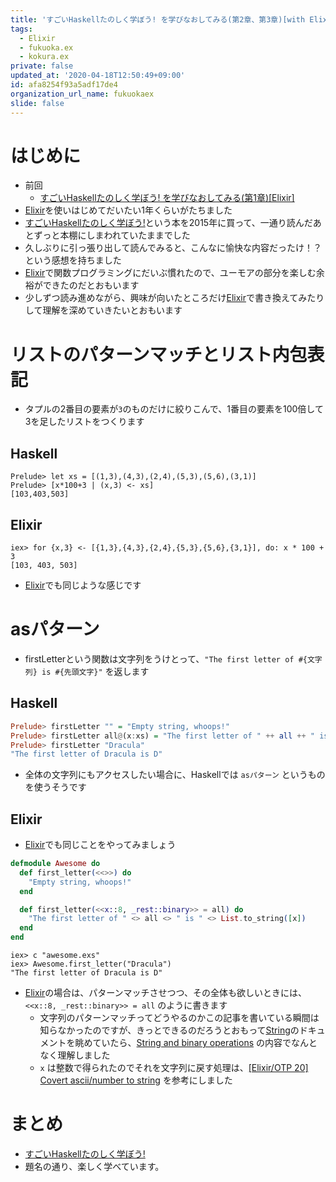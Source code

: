 ```yaml
---
title: 'すごいHaskellたのしく学ぼう! を学びなおしてみる(第2章、第3章)[with Elixir]'
tags:
  - Elixir
  - fukuoka.ex
  - kokura.ex
private: false
updated_at: '2020-04-18T12:50:49+09:00'
id: afa8254f93a5adf17de4
organization_url_name: fukuokaex
slide: false
---
```

# はじめに
- 前回
    - [すごいHaskellたのしく学ぼう! を学びなおしてみる(第1章)[Elixir]](https://qiita.com/torifukukaiou/items/c85ec8e360b665981dc9)
- [Elixir](https://elixir-lang.org/)を使いはじめてだいたい1年くらいがたちました
- [すごいHaskellたのしく学ぼう!](https://www.amazon.co.jp/dp/4274068854/)という本を2015年に買って、一通り読んだあとずっと本棚にしまわれていたままでした
- 久しぶりに引っ張り出して読んでみると、こんなに愉快な内容だったけ！？　という感想を持ちました
- [Elixir](https://elixir-lang.org/)で関数プログラミングにだいぶ慣れたので、ユーモアの部分を楽しむ余裕ができたのだとおもいます
- 少しずつ読み進めながら、興味が向いたところだけ[Elixir](https://elixir-lang.org/)で書き換えてみたりして理解を深めていきたいとおもいます

# リストのパターンマッチとリスト内包表記
- タプルの2番目の要素が`3`のものだけに絞りこんで、1番目の要素を100倍して3を足したリストをつくります

## Haskell
```Haskell:
Prelude> let xs = [(1,3),(4,3),(2,4),(5,3),(5,6),(3,1)]
Prelude> [x*100+3 | (x,3) <- xs]
[103,403,503]
```

## Elixir

```Elixir:
iex> for {x,3} <- [{1,3},{4,3},{2,4},{5,3},{5,6},{3,1}], do: x * 100 + 3
[103, 403, 503] 
```
- [Elixir](https://elixir-lang.org/)でも同じような感じです

# asパターン
- firstLetterという関数は文字列をうけとって、`"The first letter of #{文字列} is #{先頭文字}"` を返します


## Haskell

```Haskell
Prelude> firstLetter "" = "Empty string, whoops!"
Prelude> firstLetter all@(x:xs) = "The first letter of " ++ all ++ " is " ++ [x] 
Prelude> firstLetter "Dracula"
"The first letter of Dracula is D"
```
- 全体の文字列にもアクセスしたい場合に、Haskellでは `asパターン` というものを使うそうです 

## Elixir
- [Elixir](https://elixir-lang.org/)でも同じことをやってみましょう

```Elixir:awesome.exs
defmodule Awesome do
  def first_letter(<<>>) do
    "Empty string, whoops!"
  end

  def first_letter(<<x::8, _rest::binary>> = all) do
    "The first letter of " <> all <> " is " <> List.to_string([x])
  end
end
```

```Elixir:
iex> c "awesome.exs"
iex> Awesome.first_letter("Dracula")
"The first letter of Dracula is D"
```
- [Elixir](https://elixir-lang.org/)の場合は、パターンマッチさせつつ、その全体も欲しいときには、`<<x::8, _rest::binary>> = all` のように書きます
    - 文字列のパターンマッチってどうやるのかこの記事を書いている瞬間は知らなかったのですが、きっとできるのだろうとおもって[String](https://hexdocs.pm/elixir/String.html#content)のドキュメントを眺めていたら、[String and binary operations](https://hexdocs.pm/elixir/String.html#module-string-and-binary-operations) の内容でなんとなく理解しました
    - `x` は整数で得られたのでそれを文字列に戻す処理は、[[Elixir/OTP 20] Covert ascii/number to string](https://medium.com/@alxtz.tw/elixir-otp-20-covert-ascii-number-to-string-97f4e2751b93) を参考にしました

# まとめ
- [すごいHaskellたのしく学ぼう!](https://www.amazon.co.jp/dp/4274068854/)
- 題名の通り、楽しく学べています。



